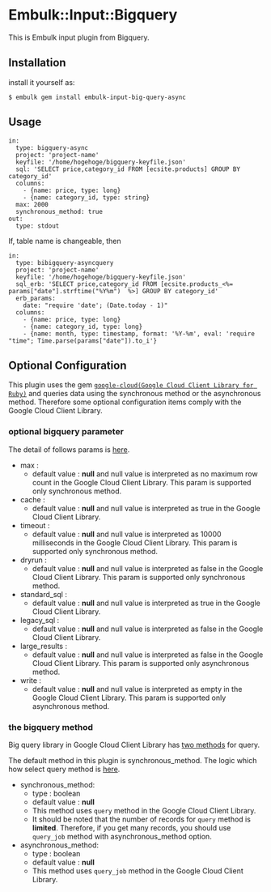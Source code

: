 # Embulk::Input::Bigquery

This is Embulk input plugin from Bigquery.

## Installation

install it yourself as:

    $ embulk gem install embulk-input-big-query-async

## Usage

```
in:
  type: bigquery-async
  project: 'project-name'
  keyfile: '/home/hogehoge/bigquery-keyfile.json'
  sql: 'SELECT price,category_id FROM [ecsite.products] GROUP BY category_id'
  columns:
    - {name: price, type: long}
    - {name: category_id, type: string}
  max: 2000
  synchronous_method: true
out:
  type: stdout
```

If, table name is changeable, then

```
in:
  type: bibigquery-asyncquery
  project: 'project-name'
  keyfile: '/home/hogehoge/bigquery-keyfile.json'
  sql_erb: 'SELECT price,category_id FROM [ecsite.products_<%= params["date"].strftime("%Y%m")  %>] GROUP BY category_id'
  erb_params:
    date: "require 'date'; (Date.today - 1)"
  columns:
    - {name: price, type: long}
    - {name: category_id, type: long}
    - {name: month, type: timestamp, format: '%Y-%m', eval: 'require "time"; Time.parse(params["date"]).to_i'}
```

## Optional Configuration
This plugin uses the gem [`google-cloud(Google Cloud Client Library for Ruby)`](https://github.com/GoogleCloudPlatform/google-cloud-ruby) and queries data using the synchronous method or the asynchronous  method.
Therefore some optional configuration items comply with the Google Cloud Client Library.

### optional bigquery parameter 

The detail of follows params is [here](https://github.com/GoogleCloudPlatform/google-cloud-ruby/blob/master/google-cloud-bigquery/lib/google/cloud/bigquery/project.rb).

- max :
  - default value : **null** and null value is interpreted as no maximum row count in the Google Cloud Client Library. This param is supported only synchronous method.
- cache :
  - default value : **null** and null value is interpreted as true in the Google Cloud Client Library. 
- timeout :
  - default value : **null** and null value is interpreted as 10000 milliseconds in the Google Cloud Client Library. This param is supported only synchronous method.
- dryrun :
  - default value : **null** and null value is interpreted as false in the Google Cloud Client Library. This param is supported only synchronous method.
- standard_sql :
  - default value : **null** and null value is interpreted as true in the Google Cloud Client Library.
- legacy_sql :
  - default value : **null** and null value is interpreted as false in the Google Cloud Client Library.
- large_results :
  - default value : **null** and null value is interpreted as false in the Google Cloud Client Library. This param is supported only asynchronous method.
- write : 
  - default value : **null** and null value is interpreted as empty in the Google Cloud Client Library. This param is supported only asynchronous method.

### the bigquery method
Big query library in Google Cloud Client Library has [two methods](https://github.com/GoogleCloudPlatform/google-cloud-ruby/blob/master/google-cloud-bigquery/lib/google/cloud/bigquery/project.rb) for query.

The default method in this plugin is synchronous_method.
The logic which how select query method is [here](https://github.com/ykoyano/embulk-input-bigquery/blob/master/lib/embulk/input/bigquery.rb#L41).
 
- synchronous_method:
   - type : boolean
   - default value : **null**
   - This method uses `query` method in the Google Cloud Client Library.
   - It should be noted that the number of records for `query` method is **limited**. Therefore, if you get many records, you should use `query_job` method with asynchronous_method option.
- asynchronous_method:
   - type : boolean
   - default value : **null**
   - This method uses `query_job` method in the Google Cloud Client Library.
